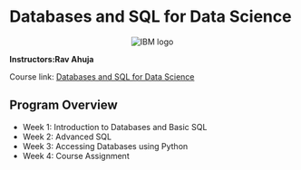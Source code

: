 # Databases and SQL for Data Science

<p align="center">
 <img src="https://raw.githubusercontent.com/Thomas-George-T/IBM-Data-Science-Professional-Certification/master/ibm.svg" title="IBM logo" alt = "IBM logo" />
</p>

**Instructors:Rav Ahuja**

Course link: [Databases and SQL for Data Science](https://www.coursera.org/learn/sql-data-science)

## Program Overview
- Week 1: Introduction to Databases and Basic SQL
- Week 2: Advanced SQL
- Week 3: Accessing Databases using Python
- Week 4: Course Assignment